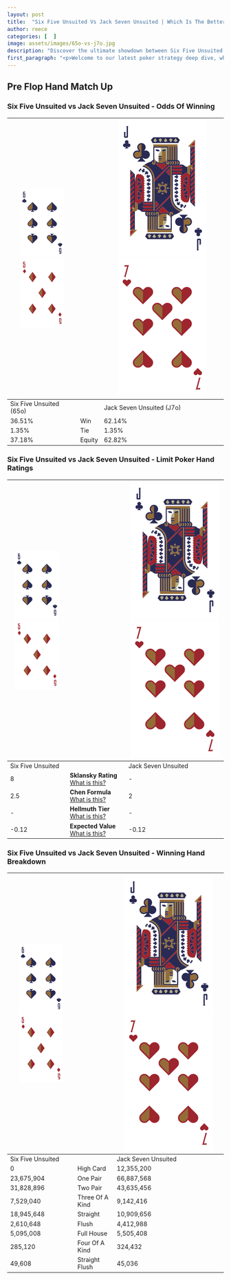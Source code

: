 ```yaml
---
layout: post
title:  "Six Five Unsuited Vs Jack Seven Unsuited | Which Is The Better Hand In Poker? A Complete Guide"
author: reece
categories: [  ]
image: assets/images/65o-vs-j7o.jpg
description: "Discover the ultimate showdown between Six Five Unsuited and Jack Seven Unsuited in poker! Uncover the odds, strategies, and scenarios where one hand triumphs over the other. Get ready to up your poker game with this thrilling analysis."
first_paragraph: "<p>Welcome to our latest poker strategy deep dive, where we're pitting two distinct hands against each other in a high-stakes showdown: Six Five Unsuited vs Jack Seven Unsuited.</p><p>In the dynamic world of poker, every decision counts, and knowing which hand holds the upper hand is key to your success at the table.</p><p>In this article, we'll dissect these two hands, explore the scenarios where one dominates the other, and equip you with the knowledge to make strategic choices that can tip the odds in your favor.</p><p>Get ready to unravel the intriguing dynamics of these poker hands and elevate your game to new heights.</p>"
---
```




[comment]: # (sp0)

## Pre Flop Hand Match Up

<div class="table hand-ratings" markdown="1"> 



### Six Five Unsuited vs Jack Seven Unsuited - Odds Of Winning


    
| ![image info](assets/images/hand1/6.png) ![image info](assets/images/hand1/5o.png) |  | ![image info](assets/images/hand2/J.png) ![image info](assets/images/hand2/7o.png) |
| -------- | -------- | -------- |
| Six Five Unsuited (65o) |  | Jack Seven Unsuited (J7o) |
| 36.51% | Win | 62.14% |
| 1.35% | Tie | 1.35% |
| 37.18% | Equity | 62.82% |




[comment]: # (sp1)



### Six Five Unsuited vs Jack Seven Unsuited - Limit Poker Hand Ratings


    
| ![image info](assets/images/hand1/6.png) ![image info](assets/images/hand1/5o.png) |  | ![image info](assets/images/hand2/J.png) ![image info](assets/images/hand2/7o.png) |
| -------- | -------- | -------- |
| Six Five Unsuited |  | Jack Seven Unsuited |
| 8 | **Sklansky Rating** [What is this?](/sklansky-rating-explained) | - |
| 2.5 | **Chen Formula** [What is this?](/chen-formula-explained) | 2 |
| - | **Hellmuth Tier** [What is this?](/Hellmuth-tier-explained) | - |
| -0.12 | **Expected Value** [What is this?](/expected-value-explained) | -0.12 |




[comment]: # (sp2)



### Six Five Unsuited vs Jack Seven Unsuited - Winning Hand Breakdown


    
| ![image info](assets/images/hand1/6.png) ![image info](assets/images/hand1/5o.png) |  | ![image info](assets/images/hand2/J.png) ![image info](assets/images/hand2/7o.png) |
| -------- | -------- | -------- |
| Six Five Unsuited |  | Jack Seven Unsuited |
| 0 | High Card | 12,355,200 |
| 23,675,904 | One Pair | 66,887,568 |
| 31,828,896 | Two Pair | 43,635,456 |
| 7,529,040 | Three Of A Kind | 9,142,416 |
| 18,945,648 | Straight | 10,909,656 |
| 2,610,648 | Flush | 4,412,988 |
| 5,095,008 | Full House | 5,505,408 |
| 285,120 | Four Of A Kind | 324,432 |
| 49,608 | Straight Flush | 45,036 |




[comment]: # (sp3)



</div>

[comment]: # (sp4)



[comment]: # (sp5)

